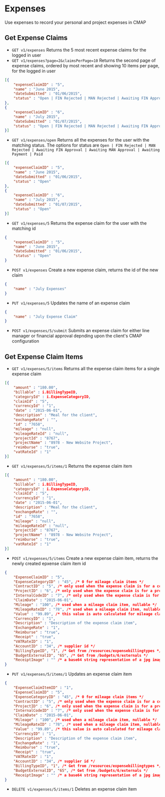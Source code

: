# Expenses
Use expenses to record your personal and project expenses in CMAP

## Get Expense Claims

* `GET v1/expenses` Returns the 5 most recent expense claims for the logged in user
* `GET v1/expenses?page=2&claimsPerPage=10` Returns the second page of expense claims, ordered by most recent and showing 10 items per page, for the logged in user

```json
[{
	"expenseClaimID" : "5", 
	"name" : "June 2015", 
	"dateSubmitted" : "01/06/2015", 
	"status" : "Open | FIN Rejected | MAN Rejected | Awaiting FIN Approval | Awaiting MAN Approval | Awaiting Payment | Paid"
},
{
	"expenseClaimID" : "6", 
	"name" : "July 2015", 
	"dateSubmitted" : "01/07/2015", 
	"status" : "Open | FIN Rejected | MAN Rejected | Awaiting FIN Approval | Awaiting MAN Approval | Awaiting Payment | Paid"
}]
```

* `GET v1/expenses/open` Returns all the expenses for the user with the matching status. The options for status are `Open | FIN Rejected | MAN Rejected | Awaiting FIN Approval | Awaiting MAN Approval | Awaiting Payment | Paid`

```json
[{
	"expenseClaimID" : "5", 
	"name" : "June 2015", 
	"dateSubmitted" : "01/06/2015", 
	"status" : "Open"
},
{
	"expenseClaimID" : "6", 
	"name" : "July 2015", 
	"dateSubmitted" : "01/07/2015", 
	"status" : "Open"
}]
```

* `GET v1/expenses/5` Returns the expense claim for the user with the matching id

```json
{
	"expenseClaimID" : "5", 
	"name" : "June 2015", 
	"dateSubmitted" : "01/06/2015", 
	"status" : "Open"
}
```


* `POST v1/expenses` Create a new expense claim, returns the id of the new claim

```json
{
	"name" : "July Expenses"
}
```

* `PUT v1/expenses/5` Updates the name of an expense claim

```json
{
	"name" : "July Expense Claim"
}
```

* `POST v1/expenses/5/submit` Submits an expense claim for either line manager or financial approval depnding upon the client's CMAP configuration
 


## Get Expense Claim Items
* `GET v1/expenses/5/items` Returns all the expense claim items for a single expense claim

```json
[{ 
	"amount" : "180.00",
	"billable" : i.BillingTypeID,
	"categoryId" : i.ExpenseCategoryID,
	"claimId" : "5",
	"currencyId" : "1",
	"date" : "2015-06-01",
	"description" : "Meal for the client",
	"exchangeRate" : "",
	"id" : "7658",
	"mileage" : "null",
	"mileageRateId" : "null",
	"projectId" : "8767",
	"projectName" : "8978 - New Website Project",
	"reimburse" : "true",
	"vatRateId" : "1" 
}]
```

* `GET v1/expenses/5/items/1` Returns the expense claim item


```json
[{ 
	"amount" : "180.00",
	"billable" : i.BillingTypeID,
	"categoryId" : i.ExpenseCategoryID,
	"claimId" : "5",
	"currencyId" : "1",
	"date" : "2015-06-01",
	"description" : "Meal for the client",
	"exchangeRate" : "",
	"id" : "7658",
	"mileage" : "null",
	"mileageRateId" : "null",
	"projectId" : "8767",
	"projectName" : "8978 - New Website Project",
	"reimburse" : "true",
	"vatRateId" : "1" 
}]
```

* `POST v1/expenses/5/items` Create a new expense claim item, returns the newly created epxense claim item id

```json
{
	"ExpenseClaimID" : "5",
	"ExpenseCategoryID" : "45", /* 0 for mileage claim items */
	"ContractID" : "5", /* only used when the expense claim is for a contract */
	"ProjectID" : "6", /* only used when the expense claim is for a project */
	"InternalCodeID" : "7", /* only used when the expense claim is for an internal code */
	"ClaimDate" : "2015-06-01",
	"Mileage" : "100", /* used when a mileage claim item, nullable */
	"MileageRateID" : "78", /* used when a mileage claim item, nullable */
	"Value" : "99.89", /* this value is auto calculated for mileage claims */
	"CurrencyID" : "1",
	"Description" : "Description of the expense claim item",
	"ExchangeRate" : "1",
	"Reimburse" : "true",
	"Receipt" : "true",
	"VATRateID" : "1",
	"AccountID" : "34", /* supplier id */
	"BillingTypeID", "1", /* Get from /resources/expensebillingtypes */
	"BudgetExternalID", "65", /* Get from /budgets/6/externals */
	"ReceiptImage" : "" /* a base64 string representation of a jpg image */
}
```

* `PUT v1/expenses/5/items/1` Updates an expense claim item

```json
{
	"ExpenseClaimItemID" : "1",
	"ExpenseClaimID" : "5",
	"ExpenseCategoryID" : "45", /* 0 for mileage claim items */
	"ContractID" : "5", /* only used when the expense claim is for a contract */
	"ProjectID" : "6", /* only used when the expense claim is for a project */
	"InternalCodeID" : "7", /* only used when the expense claim is for an internal code */
	"ClaimDate" : "2015-06-01",
	"Mileage" : "100", /* used when a mileage claim item, nullable */
	"MileageRateID" : "78", /* used when a mileage claim item, nullable */
	"Value" : "99.89", /* this value is auto calculated for mileage claims */
	"CurrencyID" : "1",
	"Description" : "Description of the expense claim item",
	"ExchangeRate" : "1",
	"Reimburse" : "true",
	"Receipt" : "true",
	"VATRateID" : "1",
	"AccountID" : "34", /* supplier id */
	"BillingTypeID", "1", /* Get from /resources/expensebillingtypes */
	"BudgetExternalID", "65", /* Get from /budgets/6/externals */
	"ReceiptImage" : "" /* a base64 string representation of a jpg image */
}
```

* `DELETE v1/expenses/5/items/1` Deletes an expense claim item
